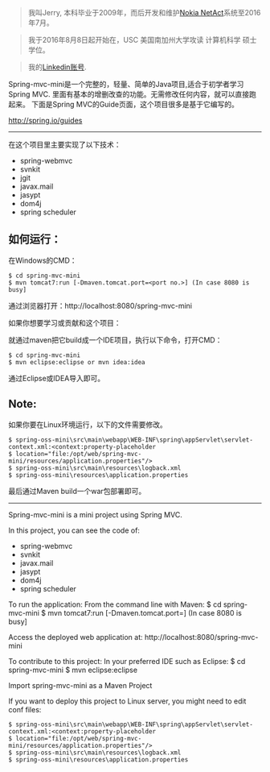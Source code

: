  > 我叫Jerry, 本科毕业于2009年，而后开发和维护[Nokia NetAct](http://networks.nokia.com/portfolio/solutions/netact)系统至2016年7月。
 
 > 我于2016年8月8日起开始在，USC 美国南加州大学攻读 计算机科学 硕士学位。
 
 > 我的[Linkedin账号](https://www.linkedin.com/in/hot13399).
 
Spring-mvc-mini是一个完整的，轻量、简单的Java项目,适合于初学者学习Spring MVC.
里面有基本的增删改查的功能。无需修改任何内容，就可以直接跑起来。
下面是Spring MVC的Guide页面，这个项目很多是基于它编写的。
 
http://spring.io/guides

-------------------
在这个项目里主要实现了以下技术：
* spring-webmvc
* svnkit
* jgit
* javax.mail
* jasypt
* dom4j
* spring scheduler

如何运行：
-------------------

在Windows的CMD：

    $ cd spring-mvc-mini
    $ mvn tomcat7:run [-Dmaven.tomcat.port=<port no.>] (In case 8080 is busy] 

通过浏览器打开：http://localhost:8080/spring-mvc-mini

如果你想要学习或贡献和这个项目：

就通过maven把它build成一个IDE项目，执行以下命令，打开CMD：

    $ cd spring-mvc-mini
    $ mvn eclipse:eclipse or mvn idea:idea

通过Eclipse或IDEA导入即可。

Note:
-------------------

 如果你要在Linux环境运行，以下的文件需要修改。

    $ spring-oss-mini\src\main\webapp\WEB-INF\spring\appServlet\servlet-context.xml:<context:property-placeholder 
	$ location="file:/opt/web/spring-mvc-mini/resources/application.properties"/>
	$ spring-oss-mini\src\main\resources\logback.xml
	$ spring-oss-mini\resources\application.properties

 最后通过Maven build一个war包部署即可。



--------------------
Spring-mvc-mini is a mini project using Spring MVC.

In this project, you can see the code of:
* spring-webmvc
* svnkit
* javax.mail
* jasypt
* dom4j
* spring scheduler

To run the application:
From the command line with Maven:
    $ cd spring-mvc-mini
    $ mvn tomcat7:run [-Dmaven.tomcat.port=<port no.>] (In case 8080 is busy]

Access the deployed web application at: http://localhost:8080/spring-mvc-mini

To contribute to this project:
In your preferred IDE such as Eclipse:
    $ cd spring-mvc-mini
    $ mvn eclipse:eclipse

Import spring-mvc-mini as a Maven Project

If you want to deploy this project to Linux server, you might need to edit conf files:

    $ spring-oss-mini\src\main\webapp\WEB-INF\spring\appServlet\servlet-context.xml:<context:property-placeholder
	$ location="file:/opt/web/spring-mvc-mini/resources/application.properties"/>
	$ spring-oss-mini\src\main\resources\logback.xml
	$ spring-oss-mini\resources\application.properties


